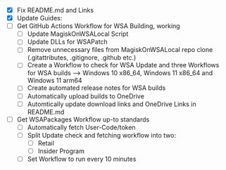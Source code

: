 - [x] Fix README.md and Links
- [x] Update Guides:
- [ ] Get GitHub Actions Workflow for WSA Building, working
    - [ ] Update MagiskOnWSALocal Script
    - [ ] Update DLLs for WSAPatch
    - [ ] Remove unnecessary files from MagiskOnWSALocal repo clone (.gitattributes, .gitignore, .github etc.)
    - [ ] Create a Workflow to check for WSA Update and three Workflows for WSA builds --> Windows 10 x86_64, Windows 11 x86_64 and Windows 11 arm64 
    - [ ] Create automated release notes for WSA builds
    - [ ] Automatically upload builds to OneDrive
    - [ ] Automtically update download links and OneDrive Links in README.md
- [ ] Get WSAPackages Workflow up-to standards
    - [ ] Automatically fetch User-Code/token
    - [ ] Split Update check and fetching workflow into two:
        - [ ] Retail
        - [ ] Insider Program    
    - [ ] Set Workflow to run every 10 minutes   

